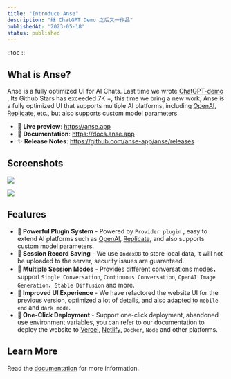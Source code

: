 ```yaml
---
title: "Introduce Anse"
description: "继 ChatGPT Demo 之后又一作品"
publishedAt: '2023-05-18'
status: published
---
```


::toc
::

## What is Anse?

Anse is a fully optimized UI for AI Chats. Last time we wrote [ChatGPT-demo](https://github.com/anse-app/chatgpt-demo) , Its Github Stars has exceeded 7K +, this time we bring a new work, Anse is a fully optimized UI that supports multiple AI platforms, including [OpenAI](https://openai.com/), [Replicate](https://replicate.com/), etc., but also supports custom model parameters.

- 🍿 **Live preview**: https://anse.app
- 📖 **Documentation**: https://docs.anse.app
- ✨ **Release Notes**: https://github.com/anse-app/anse/releases

## Screenshots

![](https://cdn.staticaly.com/gh/yzh990918/static@master/20230518/image.59m8av303gcg.png)

![](https://cdn.staticaly.com/gh/yzh990918/static@master/20230518/image.4gwy6cm2neyo.webp)

## Features

- **🚀 Powerful Plugin System** - Powered by `Provider plugin` , easy to extend AI platforms such as [OpenAI](https://openai.com/), [Replicate](https://replicate.com/), and also supports custom model parameters.
- **💬 Session Record Saving** - We use `IndexDB` to store local data, it will not be uploaded to the server, security issues are guaranteed.
- **🎉 Multiple Session Modes** - Provides different conversations modes，support `Single Conversation`, `Continuous Conversation`, `OpenAI Image Generation`、`Stable Diffusion` and more.
- **💎 Improved UI Experience** - We have refactored the website UI for the previous version, optimized a lot of details, and also adapted to `mobile end` and `dark mode`.
- **🌈 One-Click Deployment** - Support one-click deployment, abandoned use environment variables, you can refer to our documentation to deploy the website to [Vercel](https://vercel.com/), [Netlify](https://www.netlify.com/), `Docker`, `Node` and other platforms.


## Learn More

Read the [documentation](https://docs.anse.app) for more information.
